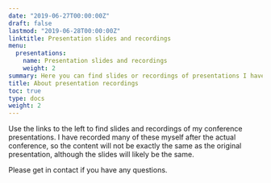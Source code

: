 ```yaml
---
date: "2019-06-27T00:00:00Z"
draft: false
lastmod: "2019-06-28T00:00:00Z"
linktitle: Presentation slides and recordings
menu:
  presentations:
    name: Presentation slides and recordings
    weight: 2
summary: Here you can find slides or recordings of presentations I have given at conferences.
title: About presentation recordings
toc: true
type: docs
weight: 2
---
```


Use the links to the left to find slides and recordings of my conference presentations. I have recorded many of these myself after the actual conference, so the content will not be exactly the same as the original presentation, although the slides will likely be the same. 

Please get in contact if you have any questions.
